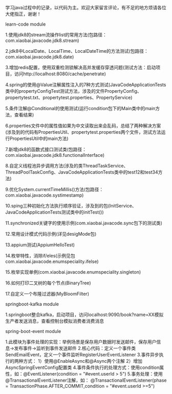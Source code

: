 学习java过程中的记录，以代码为主。欢迎大家留言评论，有不足的地方烦请各位大佬指正，谢谢！

learn-code module

1.使用jdk8的stream流操作list的常用方法(包路径：com.xiaobai.javacode.jdk8.stream)

2.jdk8中LocalDate、LocalTime、LocalDateTime的方法测试(包路径：com.xiaobai.javacode.jdk8.date)

3.增加redis配置，使用双重检测锁解决高并发缓存穿透问题(测试方法：启动项目，访问http://localhost:8080/cache/penetrate)

4.spring的使用@Value注解属性注入的7种方式测试(JavaCodeApplicationTests类中的propertyConfigTest测试方法，涉及的文件PropertyConfig、propertytest.txt、propertytest.properties、PropertyService)

5.条件注解@Conditional的使用测试(运行condition包下的Main类中的main方法，查看结果)

6.properties文件中的属性值如果为中文读取出来会乱码，总结了两种解决方案(涉及到的代码有PropertiesUtil、propertytest.properties两个文件，测试方法运行PropertiesUtil中的main方法)

7.新增jdk8的函数式接口测试类(包路径：com.xiaobai.javacode.jdk8.functionalInterface)

8.自定义线程池异步调用方法(涉及的类ThreadTaskService、ThreadPoolTaskConfig、JavaCodeApplicationTests类中的test12和test34方法)

9.优化System.currentTimeMillis()方法(包路径：com.xiaobai.javacode.systimestamp)

10.sping三种初始化方法执行顺序验证，涉及到的包(InitService、JavaCodeApplicationTests测试类中的initTest())

11.synchronized关键字的使用示例(com.xiaobai.javacode.sync包下的测试类)

12.常用设计模式代码示例(详见desigMode包)

13.appium测试(AppiumHelloTest)

14.枚举特性，消除if/eles(示例见包com.xiaobai.javacode.enumspeciality.ifelse)

15.枚举实现单例(com.xiaobai.javacode.enumspeciality.singleton)

16.如何打印二叉树的每个节点(BinaryTree)

17.自定义一个布隆过滤器(MyBloomFilter)

springboot-kafka module

1.springboot整合kafka，启动项目，访问localhost:9090/book?name=XX模拟生产者发送消息，查看控制台模拟消费者消费消息

spring-boot-event module

1.此模块为事件处理的实现：举例场景是保存用户数据时发送邮件，保存用户信息->发布事件->监听到事件发送邮件
2.核心代码：定义一个事件类SendEmailEvent，定义一个事件监听RegisterUserEventListener
3.事件异步执行的两种方式：
    1）使用@EnableAsync和@Async两个注解
    2）增加AsyncSpringEventConfig配置类
4.事件条件执行的处理方式：使用condition属性，如：@EventListener(condition = "#event.userId > 5")
5.事务处理：使用@TransactionalEventListener注解，如： @TransactionalEventListener(phase = TransactionPhase.AFTER_COMMIT,condition = "#event.userId >=5")